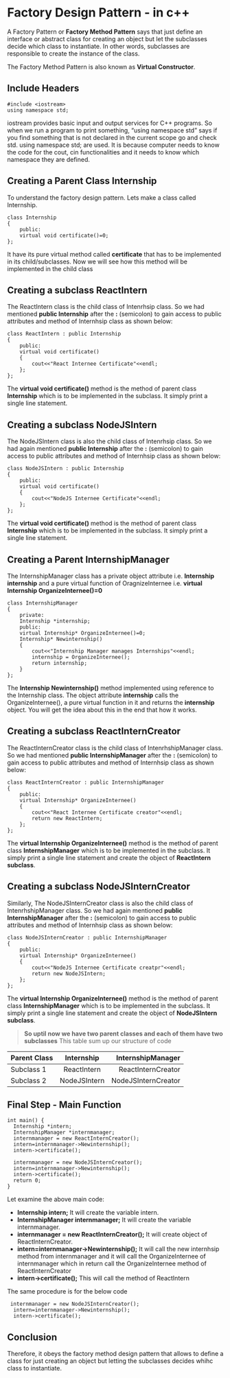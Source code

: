 # Factory Design Pattern - in c++
A Factory Pattern or **Factory Method Pattern** says that just define an interface or abstract class for creating an object but let the subclasses decide which class to instantiate. In other words, subclasses are responsible to create the instance of the class.

The Factory Method Pattern is also known as **Virtual Constructor**.

## Include Headers

```
#include <iostream>
using namespace std;
```
 iostream provides basic input and output services for C++ programs. So when we run a program to print something, “using namespace std” says if you find something that is not declared in the current scope go and check std. using namespace std; are used. It is because computer needs to know the code for the cout, cin functionalities and it needs to know which namespace they are defined.

## Creating a Parent Class Internship

 To understand the factory design pattern. Lets make a class called Internship.

```
class Internship
{
    public:
    virtual void certificate()=0;
};
```
It have its pure virtual method called **certificate** that has to be implemented in its child/subclasses.
Now we will see how this method will be implemented in the child class

## Creating a subclass ReactIntern

The ReactIntern class is the child class of Intenrhsip class. So we had mentioned **public Internship** after the **:** (semicolon) to gain access to public attributes and method of Internhsip class as shown below:

```
class ReactIntern : public Internship
{
    public:
    virtual void certificate()
    {
        cout<<"React Internee Certificate"<<endl;
    };
};
```
The **virtual void certificate()** method is the method of parent class **Internship** which is to be implemented in the subclass. It simply print a single line statement.

## Creating a subclass NodeJSIntern

The NodeJSIntern class is also the child class of Intenrhsip class. So we had again mentioned **public Internship** after the **:** (semicolon) to gain access to public attributes and method of Internhsip class as shown below:

```
class NodeJSIntern : public Internship
{
    public:
    virtual void certificate()
    {
        cout<<"NodeJS Internee Certificate"<<endl;
    };
};
```
The **virtual void certificate()** method is the method of parent class **Internship** which is to be implemented in the subclass. It simply print a single line statement.

## Creating a Parent InternshipManager

The InternshipManager class has a private object attribute i.e. **Internship internship** and a pure virtual function of OragnizeInternee i.e. **virtual Internship OrganizeInternee()=0**
```
class InternshipManager
{
    private:
    Internship *internship;
    public:
    virtual Internship* OrganizeInternee()=0;
    Internship* Newinternship()
    {
        cout<<"Internship Manager manages Internships"<<endl;
        internship = OrganizeInternee();
        return internship;
    }
};
```
The **Internship Newinternship()** method implemented using reference to the Internship class. The object attribute **internship** calls the OrganizeInternee(), a pure virtual function in it and returns the **internship** object. You will get the idea about this in the end that how it works.

## Creating a subclass ReactInternCreator

The ReactInternCreator class is the child class of IntenrhshipManager class. So we had mentioned **public InternshipManager** after the **:** (semicolon) to gain access to public attributes and method of Internhsip class as shown below:

```
class ReactInternCreator : public InternshipManager
{
    public:
    virtual Internship* OrganizeInternee()
    {
        cout<<"React Internee Certificate creator"<<endl;
        return new ReactIntern;
    };
};
```
The **virtual Internship OrganizeInternee()** method is the method of parent class **InternshipManager** which is to be implemented in the subclass. It simply print a single line statement and create the object of **ReactIntern subclass**.

## Creating a subclass NodeJSInternCreator

Similarly, The NodeJSInternCreator class is also the child class of IntenrhshipManager class. So we had again mentioned **public InternshipManager** after the **:** (semicolon) to gain access to public attributes and method of Internhsip class as shown below:

```
class NodeJSInternCreator : public InternshipManager
{
    public:
    virtual Internship* OrganizeInternee()
    {
        cout<<"NodeJS Internee Certificate creatpr"<<endl;
        return new NodeJSIntern;
    };
};
```
The **virtual Internship OrganizeInternee()** method is the method of parent class **InternshipManager** which is to be implemented in the subclass. It simply print a single line statement and create the object of **NodeJSIntern subclass**.

> **So uptil now we have two parent classes and each of them have two subclasses**
> This table sum up our structure of code

| Parent Class       | Internship           | InternshipManager  |
| -------------      |:--------------------:| ------------------:|
| Subclass 1         | ReactIntern          | ReactInternCreator |
| Subclass 2         | NodeJSIntern         | NodeJSInternCreator |

## Final Step - Main Function

```
int main() {
  Internship *intern;
  InternshipManager *internmanager; 
  internmanager = new ReactInternCreator();
  intern=internmanager->Newinternship();
  intern->certificate();
  
  internmanager = new NodeJSInternCreator();
  intern=internmanager->Newinternship();
  intern->certificate();
  return 0;
}
```
Let examine the above main code:

* **Internship intern;** It will create the variable intern.
* **InternshipManager internmanager;** It will create the variable internmanager.
* **internmanager = new ReactInternCreator();** It will create object of ReactInternCreator.
* **intern=internmanager->Newinternship();**  It will call the new internhsip method from internmanager and it will call the OrganizeInternee of internmanager which in return call the OrganizeInternee method of ReactInternCreator
* **intern->certificate();** This will call the method of ReactIntern

The same procedure is for the below code 
```
 internmanager = new NodeJSInternCreator();
  intern=internmanager->Newinternship();
  intern->certificate();
```
  
## Conclusion

Therefore, it obeys the factory method design pattern that allows to define a class for just creating an object but letting the subclasses decides whihc class to instantiate.


